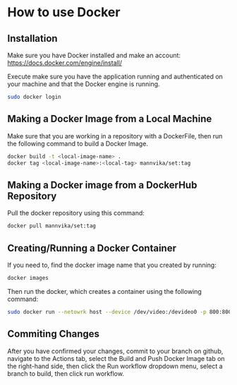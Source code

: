 # How to use Docker


## Installation

Make sure you have Docker installed and make an account: https://docs.docker.com/engine/install/ 

Execute  make sure you have the application running and authenticated on your machine and that the Docker engine is running.
```bash
sudo docker login
``` 


## Making a Docker Image from a Local Machine
Make sure that you are working in a repository with a DockerFile, then run the following command to build a Docker Image.


```bash
docker build -t <local-image-name> .
docker tag <local-image-name>:<local-tag> mannvika/set:tag
```

## Making a Docker image from a DockerHub Repository
Pull the docker repository using this command:

```bash
docker pull mannvika/set:tag
```


## Creating/Running a Docker Container
If you need to, find the docker image name that you created by running:
```bash
docker images
```
Then run the docker, which creates a container using the following command:

```bash
sudo docker run --netowrk host --device /dev/video:/devideo0 -p 800:8000 mannvika/set:test
```

## Commiting Changes
After you have confirmed your changes, commit to your branch on github, navigate to the Actions tab, select the Build and Push Docker Image tab on the right-hand side, then click the Run workflow dropdown menu, select a branch to build, then click run workflow.
